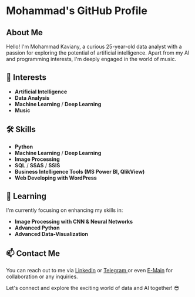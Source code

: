 # Mohammad's GitHub Profile

## About Me
Hello! I'm Mohammad Kaviany, a curious 25-year-old data analyst with a passion for exploring the potential of artificial intelligence. Apart from my AI and programming interests, I'm deeply engaged in the world of music.

## 🚀 Interests
- **Artificial Intelligence**
- **Data Analysis**
- **Machine Learning** / **Deep Learning**
- **Music**

## 🛠 Skills
- **Python**
- **Machine Learning** / **Deep Learning**
- **Image Processing**
- **SQL** / **SSAS** / **SSIS**
- **Business Intelligence Tools (MS Power BI, QlikView)**
- **Web Developing with WordPress**

## 🌱 Learning
I'm currently focusing on enhancing my skills in:
- **Image Processing with CNN & Neural Networks**
- **Advanced Python**
- **Advanced Data-Visualization**

## 📫 Contact Me
You can reach out to me via [LinkedIn](https://www.linkedin.com/in/mohammadkaviany) or [Telegram ](https://www.t.me/MohammadKaviany) or even [E-Main](mailto:kaviany.mohammad@yahoo.com) for collaboration or any inquiries.

Let's connect and explore the exciting world of data and AI together! 😎

